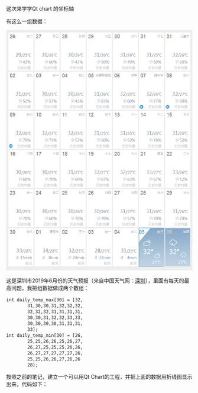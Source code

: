 这次来学学Qt chart 的坐标轴

有这么一组数据：

![](axis/temp.png)

这是深圳市2019年6月份的天气预报（来自中国天气网：[深圳](http://www.weather.com.cn/weather40d/101280601.shtml)），里面有每天的最高问题，我把组数据做成两个数组：

```
int daily_temp_max[30] = [32,
        31,30,30,31,32,32,32,
        32,32,32,31,31,31,31,
        30,30,31,32,32,33,33,
        30,30,30,30,31,31,31,
        33];
int daily_temp_min[30] = [26,
        25,25,26,26,25,26,27,
        26,27,25,25,25,26,26,
        26,27,27,27,27,27,26,
        25,25,26,26,27,26,26
        28];
```

按照之前的笔记，建立一个可以用Qt Chart的工程，并把上面的数据用折线图显示出来，代码如下：

```C++

```


